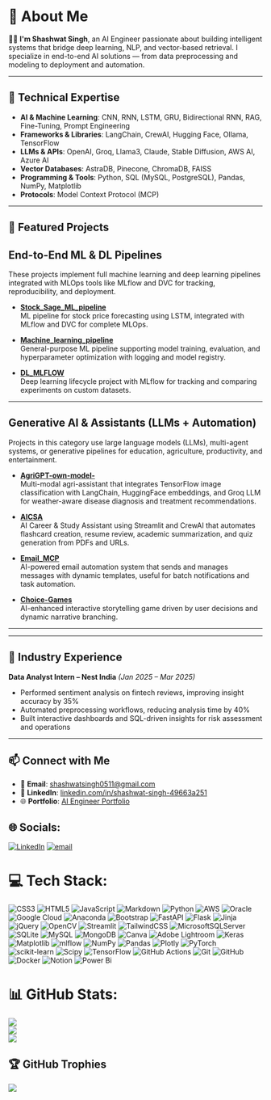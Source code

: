 # 💫 About Me

👨‍💻 **I'm Shashwat Singh**, an AI Engineer passionate about building intelligent systems that bridge deep learning, NLP, and vector-based retrieval. I specialize in end-to-end AI solutions — from data preprocessing and modeling to deployment and automation.

---

## 🔧 Technical Expertise

- **AI & Machine Learning**: CNN, RNN, LSTM, GRU, Bidirectional RNN, RAG, Fine-Tuning, Prompt Engineering  
- **Frameworks & Libraries**: LangChain, CrewAI, Hugging Face, Ollama, TensorFlow  
- **LLMs & APIs**: OpenAI, Groq, Llama3, Claude, Stable Diffusion, AWS AI, Azure AI  
- **Vector Databases**: AstraDB, Pinecone, ChromaDB, FAISS  
- **Programming & Tools**: Python, SQL (MySQL, PostgreSQL), Pandas, NumPy, Matplotlib  
- **Protocols**: Model Context Protocol (MCP)  

---

## 🚀 Featured Projects


## End-to-End ML & DL Pipelines

These projects implement full machine learning and deep learning pipelines integrated with MLOps tools like MLflow and DVC for tracking, reproducibility, and deployment.

- **[Stock_Sage_ML_pipeline](https://github.com/shashwat051102/Stock_Sage_ML_pipeline)**  
  ML pipeline for stock price forecasting using LSTM, integrated with MLflow and DVC for complete MLOps.

- **[Machine_learning_pipeline](https://github.com/shashwat051102/Machine_learning_pipeline)**  
  General-purpose ML pipeline supporting model training, evaluation, and hyperparameter optimization with logging and model registry.

- **[DL_MLFLOW](https://github.com/shashwat051102/DL_MLFLOW)**  
  Deep learning lifecycle project with MLflow for tracking and comparing experiments on custom datasets.

---

## Generative AI & Assistants (LLMs + Automation)

Projects in this category use large language models (LLMs), multi-agent systems, or generative pipelines for education, agriculture, productivity, and entertainment.

- **[AgriGPT-own-model-](https://github.com/shashwat051102/AgriGPT-own-model-)**  
  Multi-modal agri-assistant that integrates TensorFlow image classification with LangChain, HuggingFace embeddings, and Groq LLM for weather-aware disease diagnosis and treatment recommendations.

- **[AICSA](https://github.com/shashwat051102/AICSA)**  
  AI Career & Study Assistant using Streamlit and CrewAI that automates flashcard creation, resume review, academic summarization, and quiz generation from PDFs and URLs.

- **[Email_MCP](https://github.com/shashwat051102/Email_MCP)**  
  AI-powered email automation system that sends and manages messages with dynamic templates, useful for batch notifications and task automation.

- **[Choice-Games](https://github.com/shashwat051102/Choice-Games)**  
  AI-enhanced interactive storytelling game driven by user decisions and dynamic narrative branching.

---
---

## 💼 Industry Experience

**Data Analyst Intern – Nest India** *(Jan 2025 – Mar 2025)*  
- Performed sentiment analysis on fintech reviews, improving insight accuracy by 35%  
- Automated preprocessing workflows, reducing analysis time by 40%  
- Built interactive dashboards and SQL-driven insights for risk assessment and operations  

---

## 📫 Connect with Me

- 📧 **Email**: [shashwatsingh0511@gmail.com](mailto:shashwatsingh0511@gmail.com)  
- 💼 **LinkedIn**: [linkedin.com/in/shashwat-singh-49663a251](https://www.linkedin.com/in/shashwat-singh-49663a251)  
- 🌐 **Portfolio**: [AI Engineer Portfolio](https://shashwat051102.github.io/AI-Engineer-Portfolio/)


## 🌐 Socials:
[![LinkedIn](https://img.shields.io/badge/LinkedIn-%230077B5.svg?logo=linkedin&logoColor=white)](https://linkedin.com/in/https://www.linkedin.com/in/shashwat-singh-49663a251/) [![email](https://img.shields.io/badge/Email-D14836?logo=gmail&logoColor=white)](mailto:shashwatsingh0511@gmail.com) 

# 💻 Tech Stack:
![CSS3](https://img.shields.io/badge/css3-%231572B6.svg?style=for-the-badge&logo=css3&logoColor=white) ![HTML5](https://img.shields.io/badge/html5-%23E34F26.svg?style=for-the-badge&logo=html5&logoColor=white) ![JavaScript](https://img.shields.io/badge/javascript-%23323330.svg?style=for-the-badge&logo=javascript&logoColor=%23F7DF1E) ![Markdown](https://img.shields.io/badge/markdown-%23000000.svg?style=for-the-badge&logo=markdown&logoColor=white) ![Python](https://img.shields.io/badge/python-3670A0?style=for-the-badge&logo=python&logoColor=ffdd54) ![AWS](https://img.shields.io/badge/AWS-%23FF9900.svg?style=for-the-badge&logo=amazon-aws&logoColor=white) ![Oracle](https://img.shields.io/badge/Oracle-F80000?style=for-the-badge&logo=oracle&logoColor=white) ![Google Cloud](https://img.shields.io/badge/GoogleCloud-%234285F4.svg?style=for-the-badge&logo=google-cloud&logoColor=white) ![Anaconda](https://img.shields.io/badge/Anaconda-%2344A833.svg?style=for-the-badge&logo=anaconda&logoColor=white) ![Bootstrap](https://img.shields.io/badge/bootstrap-%238511FA.svg?style=for-the-badge&logo=bootstrap&logoColor=white) ![FastAPI](https://img.shields.io/badge/FastAPI-005571?style=for-the-badge&logo=fastapi) ![Flask](https://img.shields.io/badge/flask-%23000.svg?style=for-the-badge&logo=flask&logoColor=white) ![Jinja](https://img.shields.io/badge/jinja-white.svg?style=for-the-badge&logo=jinja&logoColor=black) ![jQuery](https://img.shields.io/badge/jquery-%230769AD.svg?style=for-the-badge&logo=jquery&logoColor=white) ![OpenCV](https://img.shields.io/badge/opencv-%23white.svg?style=for-the-badge&logo=opencv&logoColor=white) ![Streamlit](https://img.shields.io/badge/Streamlit-%23FE4B4B.svg?style=for-the-badge&logo=streamlit&logoColor=white) ![TailwindCSS](https://img.shields.io/badge/tailwindcss-%2338B2AC.svg?style=for-the-badge&logo=tailwind-css&logoColor=white) ![MicrosoftSQLServer](https://img.shields.io/badge/Microsoft%20SQL%20Server-CC2927?style=for-the-badge&logo=microsoft%20sql%20server&logoColor=white) ![SQLite](https://img.shields.io/badge/sqlite-%2307405e.svg?style=for-the-badge&logo=sqlite&logoColor=white) ![MySQL](https://img.shields.io/badge/mysql-4479A1.svg?style=for-the-badge&logo=mysql&logoColor=white) ![MongoDB](https://img.shields.io/badge/MongoDB-%234ea94b.svg?style=for-the-badge&logo=mongodb&logoColor=white) ![Canva](https://img.shields.io/badge/Canva-%2300C4CC.svg?style=for-the-badge&logo=Canva&logoColor=white) ![Adobe Lightroom](https://img.shields.io/badge/Adobe%20Lightroom-31A8FF.svg?style=for-the-badge&logo=Adobe%20Lightroom&logoColor=white) ![Keras](https://img.shields.io/badge/Keras-%23D00000.svg?style=for-the-badge&logo=Keras&logoColor=white) ![Matplotlib](https://img.shields.io/badge/Matplotlib-%23ffffff.svg?style=for-the-badge&logo=Matplotlib&logoColor=black) ![mlflow](https://img.shields.io/badge/mlflow-%23d9ead3.svg?style=for-the-badge&logo=numpy&logoColor=blue) ![NumPy](https://img.shields.io/badge/numpy-%23013243.svg?style=for-the-badge&logo=numpy&logoColor=white) ![Pandas](https://img.shields.io/badge/pandas-%23150458.svg?style=for-the-badge&logo=pandas&logoColor=white) ![Plotly](https://img.shields.io/badge/Plotly-%233F4F75.svg?style=for-the-badge&logo=plotly&logoColor=white) ![PyTorch](https://img.shields.io/badge/PyTorch-%23EE4C2C.svg?style=for-the-badge&logo=PyTorch&logoColor=white) ![scikit-learn](https://img.shields.io/badge/scikit--learn-%23F7931E.svg?style=for-the-badge&logo=scikit-learn&logoColor=white) ![Scipy](https://img.shields.io/badge/SciPy-%230C55A5.svg?style=for-the-badge&logo=scipy&logoColor=%white) ![TensorFlow](https://img.shields.io/badge/TensorFlow-%23FF6F00.svg?style=for-the-badge&logo=TensorFlow&logoColor=white) ![GitHub Actions](https://img.shields.io/badge/github%20actions-%232671E5.svg?style=for-the-badge&logo=githubactions&logoColor=white) ![Git](https://img.shields.io/badge/git-%23F05033.svg?style=for-the-badge&logo=git&logoColor=white) ![GitHub](https://img.shields.io/badge/github-%23121011.svg?style=for-the-badge&logo=github&logoColor=white) ![Docker](https://img.shields.io/badge/docker-%230db7ed.svg?style=for-the-badge&logo=docker&logoColor=white) ![Notion](https://img.shields.io/badge/Notion-%23000000.svg?style=for-the-badge&logo=notion&logoColor=white) ![Power Bi](https://img.shields.io/badge/power_bi-F2C811?style=for-the-badge&logo=powerbi&logoColor=black)
# 📊 GitHub Stats:
![](https://github-readme-stats.vercel.app/api?username=shashwat051102&theme=vision-friendly-dark&hide_border=true&include_all_commits=true&count_private=true)<br/>
![](https://nirzak-streak-stats.vercel.app/?user=shashwat051102&theme=vision-friendly-dark&hide_border=true)<br/>
![](https://github-readme-stats.vercel.app/api/top-langs/?username=shashwat051102&theme=vision-friendly-dark&hide_border=true&include_all_commits=true&count_private=true&layout=compact)

## 🏆 GitHub Trophies
![](https://github-profile-trophy.vercel.app/?username=shashwat051102&theme=radical&no-frame=true&no-bg=true&margin-w=4)



<!-- Proudly created with GPRM ( https://gprm.itsvg.in ) -->
